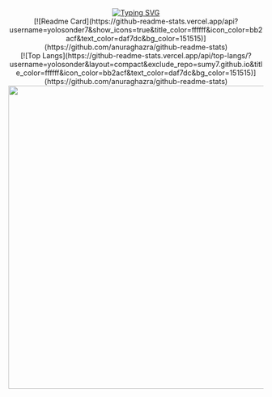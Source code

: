 <div align="center">
  <a href="https://git.io/typing-svg"><img src="https://readme-typing-svg.demolab.com?font=Fira+Code&size=25&pause=1000&width=435&lines=Hello+Welcome+to+yolosonder" alt="Typing SVG" /></a>
</div>

<div align="center">
[![Readme Card](https://github-readme-stats.vercel.app/api?username=yolosonder7&show_icons=true&title_color=ffffff&icon_color=bb2acf&text_color=daf7dc&bg_color=151515)](https://github.com/anuraghazra/github-readme-stats)
</div>

<div align="center">
[![Top Langs](https://github-readme-stats.vercel.app/api/top-langs/?username=yolosonder&layout=compact&exclude_repo=sumy7.github.io&title_color=ffffff&icon_color=bb2acf&text_color=daf7dc&bg_color=151515)](https://github.com/anuraghazra/github-readme-stats)
</div>

<div align="center"> 
  <img src="https://github-readme-activity-graph-chi.vercel.app/graph?username=yolosonder&theme=tokyo-night" width="600"/>
</div>

